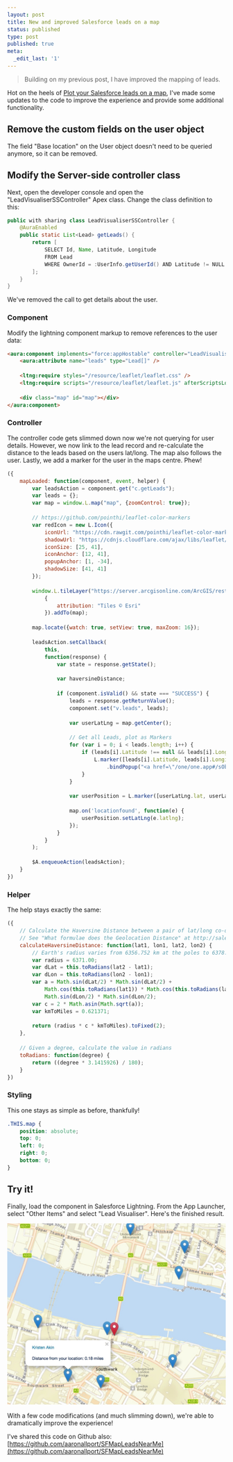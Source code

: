 ```yaml
---
layout: post
title: New and improved Salesforce leads on a map
status: published
type: post
published: true
meta:
  _edit_last: '1'
---
```


> Building on my previous post, I have improved the mapping of leads.

Hot on the heels of [Plot your Salesforce leads on a map](http://aaronallport.com/2016/08/04/plot-your-salesforce-leads-on-a-map.html), I've made some updates to the code to improve the experience and provide some additional functionality.

## Remove the custom fields on the user object

The field "Base location" on the User object doesn't need to be queried anymore, so it can be removed.

## Modify the Server-side controller class

Next, open the developer console and open the "LeadVisualiserSSController" Apex class. Change the class definition to this:

```java
public with sharing class LeadVisualiserSSController {
    @AuraEnabled
    public static List<Lead> getLeads() {
        return [
            SELECT Id, Name, Latitude, Longitude
            FROM Lead
            WHERE OwnerId = :UserInfo.getUserId() AND Latitude != NULL AND Longitude != NULL
        ];
    }
}
```

We've removed the call to get details about the user.

### Component

Modify the lightning component markup to remove references to the user data:

```html
<aura:component implements="force:appHostable" controller="LeadVisualiserSSController">
    <aura:attribute name="leads" type="Lead[]" />

    <ltng:require styles="/resource/leaflet/leaflet.css" />
    <ltng:require scripts="/resource/leaflet/leaflet.js" afterScriptsLoaded="{!c.mapLoaded}" />

    <div class="map" id="map"></div>
</aura:component>
```

### Controller

The controller code gets slimmed down now we're not querying for user details. However, we now link to the lead record and re-calculate the distance to the leads based on the users lat/long. The map also follows the user. Lastly, we add a marker for the user in the maps centre. Phew!

```js
({
    mapLoaded: function(component, event, helper) {
        var leadsAction = component.get("c.getLeads");
        var leads = {};
        var map = window.L.map("map", {zoomControl: true});

        // https://github.com/pointhi/leaflet-color-markers
        var redIcon = new L.Icon({
            iconUrl: "https://cdn.rawgit.com/pointhi/leaflet-color-markers/master/img/marker-icon-2x-red.png",
            shadowUrl: "https://cdnjs.cloudflare.com/ajax/libs/leaflet/0.7.7/images/marker-shadow.png",
            iconSize: [25, 41],
            iconAnchor: [12, 41],
            popupAnchor: [1, -34],
            shadowSize: [41, 41]
        });

        window.L.tileLayer("https://server.arcgisonline.com/ArcGIS/rest/services/World_Street_Map/MapServer/tile/{z}/{y}/{x}",
        	{
            	attribution: "Tiles © Esri"
            }).addTo(map);

        map.locate({watch: true, setView: true, maxZoom: 16});

       	leadsAction.setCallback(
        	this,
            function(response) {
                var state = response.getState();

                var haversineDistance;

                if (component.isValid() && state === "SUCCESS") {
                    leads = response.getReturnValue();
                    component.set("v.leads", leads);

                    var userLatLng = map.getCenter();

                    // Get all Leads, plot as Markers
                    for (var i = 0; i < leads.length; i++) {
                        if (leads[i].Latitude !== null && leads[i].Longitude !== null) {
                            L.marker([leads[i].Latitude, leads[i].Longitude]).addTo(map)
                            	.bindPopup("<a href=\"/one/one.app#/sObject/" + leads[i].Id + "/view\">" + leads[i].Name + "</a><br /><br />Distance from your location: " + helper.calculateHaversineDistance(leads[i].Latitude, leads[i].Longitude, userLatLng.lat, userLatLng.lng) + " miles");
                        }
                    }

                    var userPosition = L.marker([userLatLng.lat, userLatLng.lng], {icon: redIcon}).addTo(map);

                    map.on('locationfound', function(e) {
                        userPosition.setLatLng(e.latlng);
                    });
                }
            }
        );

        $A.enqueueAction(leadsAction);
	}
})
```

### Helper

The help stays exactly the same:

```js
({
    // Calculate the Haversine Distance between a pair of lat/long co-ordinates.
    // See "What formulae does the Geolocation Distance" at http://salesforce.stackexchange.com/questions/32585/what-formulae-does-the-geolocation-distance-use for more information
    calculateHaversineDistance: function(lat1, lon1, lat2, lon2) {
        // Earth's radius varies from 6356.752 km at the poles to 6378.137 km at the equator
    	var radius = 6371.00;
        var dLat = this.toRadians(lat2 - lat1);
        var dLon = this.toRadians(lon2 - lon1);
        var a = Math.sin(dLat/2) * Math.sin(dLat/2) +
            Math.cos(this.toRadians(lat1)) * Math.cos(this.toRadians(lat2)) *
            Math.sin(dLon/2) * Math.sin(dLon/2);
        var c = 2 * Math.asin(Math.sqrt(a));
        var kmToMiles = 0.621371;

        return (radius * c * kmToMiles).toFixed(2);
    },

    // Given a degree, calculate the value in radians
    toRadians: function(degree) {
    	return ((degree * 3.1415926) / 180);
    }
})
```

### Styling

This one stays as simple as before, thankfully!

```css
.THIS.map {
    position: absolute;
    top: 0;
    left: 0;
    right: 0;
    bottom: 0;
}
```

## Try it!

Finally, load the component in Salesforce Lightning. From the App Launcher, select "Other Items" and select "Lead Visualiser". Here's the finished result.

![Screenshot of the improved Lead Visualiser](/images/leads_on_map.jpg "Screenshot of the improved Lead Visualiser")

With a few code modifications (and much slimming down), we're able to dramatically improve the experience!

I've shared this code on Github also: [https://github.com/aaronallport/SFMapLeadsNearMe](https://github.com/aaronallport/SFMapLeadsNearMe)
